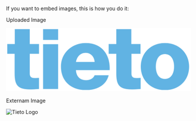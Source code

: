 If you want to embed images, this is how you do it:

Uploaded Image

![Tieto Logo](1200px-Tieto_logo.svg.png)


Externam Image

![Tieto Logo](https://campaigns.tieto.com/tieto50/img/tieto_logo.png)
